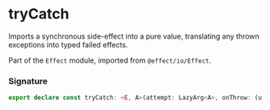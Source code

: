 # tryCatch

Imports a synchronous side-effect into a pure value, translating any
thrown exceptions into typed failed effects.

Part of the `Effect` module, imported from `@effect/io/Effect`.

### Signature

```typescript
export declare const tryCatch: <E, A>(attempt: LazyArg<A>, onThrow: (u: unknown) => E) => Effect<never, E, A>
```
